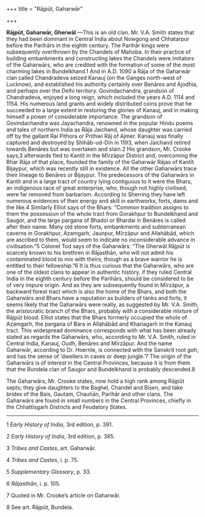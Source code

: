 +++
title = "Rājpūt, Gaharwār"

+++

**Rājpūt, Gaharwār, Gherwāl**.—This is an old clan. Mr. V.A. Smith states that they had been dominant in Central India about Nowgong and Chhatarpur before the Parihārs in the eighth century. The Parihār kings were subsequently overthrown by the Chandels of Mahoba. In their practice of building embankments and constructing lakes the Chandels were imitators of the Gaharwārs, who are credited with the formation of some of the most charming lakes in Bundelkhand.1 And in A.D. 1090 a Rāja of the Gaharwār clan called Chandradeva seized Kanauj \(on the Ganges north-west of Lucknow\), and established his authority certainly over Benāres and Ajodhia, and perhaps over the Delhi territory. Govindachandra, grandson of Chandradeva, enjoyed a long reign, which included the years A.D. 1114 and 1154. His numerous land grants and widely distributed coins prove that he succeeded to a large extent in restoring the glories of Kanauj, and in making himself a power of considerable importance. The grandson of Govindachandra was Jayachandra, renowned in the popular Hindu poems and tales of northern India as Rāja Jaichand, whose daughter was carried off by the gallant Rai Pithora or Prithwi Rāj of Ajmer. Kanauj was finally captured and destroyed by Shihāb-ud-Dīn in 1193, when Jaichand retired towards Benāres but was overtaken and slain.2 His grandson, Mr. Crooke says,3 afterwards fled to Kantit in the Mīrzāpur District and, overcoming the Bhar Rāja of that place, founded the family of the Gaharwār Rājas of Kantīt Bijaypur, which was recently still in existence. All the other Gaharwārs trace their lineage to Benāres or Bijaypur. The predecessors of the Gaharwārs in Kantit and in a large tract of country lying contiguous to it were the Bhars, an indigenous race of great enterprise, who, though not highly civilised, were far removed from barbarism. According to Sherring they have left numerous evidences of their energy and skill in earthworks, forts, dams and the like.4 Similarly Elliot says of the Bhars: “Common tradition assigns to them the possession of the whole tract from Gorakhpur to Bundelkhand and Saugor, and the large pargana of Bhadoi or Bhardai in Benāres is called after their name. Many old stone forts, embankments and subterranean caverns in Gorakhpur, Azamgarh, Jaunpur, Mīrzāpur and Allahābād, which are ascribed to them, would seem to indicate no inconsiderable advance in civilisation.”5 Colonel Tod says of the Gaharwārs: “The Gherwāl Rājpūt is scarcely known to his brethren in Rājasthān, who will not admit his contaminated blood to mix with theirs, though as a brave warrior he is entitled to their fellowship.”6 It is thus curious that the Gaharwārs, who are one of the oldest clans to appear in authentic history, if they ruled Central India in the eighth century before the Parihārs, should be considered to be of very impure origin. And as they are subsequently found in Mīrzāpur, a backward forest tract which is also the home of the Bhars, and both the Gaharwārs and Bhars have a reputation as builders of tanks and forts, it seems likely that the Gaharwārs were really, as suggested by Mr. V.A. Smith, the aristocratic branch of the Bhars, probably with a considerable mixture of Rājpūt blood. Elliot states that the Bhars formerly occupied the whole of Azamgarh, the pargana of Bara in Allahābād and Khariagarh in the Kanauj tract. This widespread dominance corresponds with what has been already stated as regards the Gaharwārs, who, according to Mr. V.A. Smith, ruled in Central India, Kanauj, Oudh, Benāres and Mīrzāpur. And the name Gaharwār, according to Dr. Hoernle, is connected with the Sanskrit root *gah*, and has the sense of ‘dwellers in caves or deep jungle.’7 The origin of the Gaharwārs is of interest in the Central Provinces, because it is from them that the Bundela clan of Saugor and Bundelkhand is probably descended.8 

The Gaharwārs, Mr. Crooke states, now hold a high rank among Rājpūt septs; they give daughters to the Baghel, Chandel and Bisen, and take brides of the Bais, Gautam, Chauhān, Parihār and other clans. The Gaharwārs are found in small numbers in the Central Provinces, chiefly in the Chhattīsgarh Districts and Feudatory States. 


* * *

1 *Early History of India*, 3rd edition, p. 391. 

2 *Early History of India*, 3rd edition, p. 385. 

3 *Tribes and Castes*, art. Gaharwār. 

4 *Tribes and Castes*, i. p. 75. 

5 *Supplementary Glossary*, p. 33. 

6 *Rājasthān*, i. p. 105. 

7 Quoted in Mr. Crooke’s article on Gaharwār. 

8 See art. Rājpūt, Bundela. 



